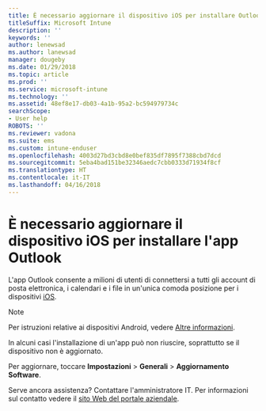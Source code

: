 ```yaml
---
title: È necessario aggiornare il dispositivo iOS per installare Outlook | Documentazione Microsoft
titleSuffix: Microsoft Intune
description: ''
keywords: ''
author: lenewsad
ms.author: lanewsad
manager: dougeby
ms.date: 01/29/2018
ms.topic: article
ms.prod: ''
ms.service: microsoft-intune
ms.technology: ''
ms.assetid: 48ef8e17-db03-4a1b-95a2-bc594979734c
searchScope:
- User help
ROBOTS: ''
ms.reviewer: vadona
ms.suite: ems
ms.custom: intune-enduser
ms.openlocfilehash: 4003d27bd3cbd8e0bef835df7895f7388cbd7dcd
ms.sourcegitcommit: 5eba4bad151be32346aedc7cbb0333d71934f8cf
ms.translationtype: HT
ms.contentlocale: it-IT
ms.lasthandoff: 04/16/2018
---
```

# <a name="you-need-to-update-your-ios-device-to-install-the-outlook-app"></a>È necessario aggiornare il dispositivo iOS per installare l'app Outlook

L'app Outlook consente a milioni di utenti di connettersi a tutti gli account di posta elettronica, i calendari e i file in un'unica comoda posizione per i dispositivi [iOS](https://itunes.apple.com/app/microsoft-outlook-email-calendar/id951937596).

>[!NOTE]
> Per istruzioni relative ai dispositivi Android, vedere [Altre informazioni](update-device-outlook-android.md).

In alcuni casi l'installazione di un'app può non riuscire, soprattutto se il dispositivo non è aggiornato. 

Per aggiornare, toccare **Impostazioni** > **Generali** > **Aggiornamento Software**.

Serve ancora assistenza? Contattare l'amministratore IT. Per informazioni sul contatto vedere il [sito Web del portale aziendale](https://portal.manage.microsoft.com#HelpDeskDialog).
